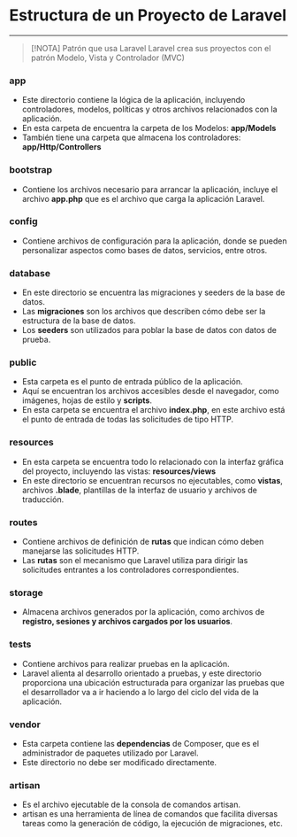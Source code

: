 
# Estructura de un Proyecto de Laravel
-------------------

> [!NOTA] Patrón que usa Laravel
> Laravel crea sus proyectos con el patrón Modelo, Vista y Controlador (MVC)
### app
- Este directorio contiene la lógica de la aplicación, incluyendo controladores, modelos, políticas y otros archivos relacionados con la aplicación.
- En esta carpeta de encuentra la carpeta de los Modelos: **app/Models**
- También tiene una carpeta que almacena los controladores: **app/Http/Controllers**
### bootstrap
- Contiene los archivos necesario para arrancar la aplicación, incluye el archivo **app.php** que es el archivo que carga la aplicación Laravel.
### config
- Contiene archivos de configuración para la aplicación, donde se pueden personalizar aspectos como bases de datos, servicios, entre otros.
### database
- En este directorio se encuentra las migraciones y seeders de la base de datos.
- Las **migraciones** son los archivos que describen cómo debe ser la estructura de la base de datos.
- Los **seeders** son utilizados para poblar la base de datos con datos de prueba. 
### public
- Esta carpeta es el punto de entrada público de la aplicación.
- Aquí se encuentran los archivos accesibles desde el navegador, como imágenes, hojas de estilo y **scripts**.
- En esta carpeta se encuentra el archivo **index.php**, en este archivo está el punto de entrada de todas las solicitudes de tipo HTTP.
### resources
- En esta carpeta se encuentra todo lo relacionado con la interfaz gráfica del proyecto, incluyendo las vistas: **resources/views**
- En este directorio se encuentran recursos no ejecutables, como **vistas**, archivos **.blade**, plantillas de la interfaz de usuario y archivos de traducción.
### routes
- Contiene archivos de definición de **rutas** que indican cómo deben manejarse las solicitudes HTTP.
- Las **rutas** son el mecanismo que Laravel utiliza para dirigir las solicitudes entrantes a los controladores correspondientes.
### storage
- Almacena archivos generados por la aplicación, como archivos de **registro, sesiones y archivos cargados por los usuarios**.
### tests
- Contiene archivos para realizar pruebas en la aplicación.
- Laravel alienta al desarrollo orientado a pruebas, y este directorio proporciona una ubicación estructurada para organizar las pruebas que el desarrollador va a ir haciendo a lo largo del ciclo del vida de la aplicación.
### vendor
- Esta carpeta contiene las **dependencias** de Composer, que es el administrador de paquetes utilizado por Laravel.
- Este directorio no debe ser modificado directamente.
### artisan
- Es el archivo ejecutable de la consola de comandos artisan.
- artisan es una herramienta de línea de comandos que facilita diversas tareas como la generación de código, la ejecución de migraciones, etc.









